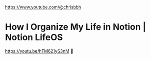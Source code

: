 https://www.youtube.com/@chrisbbh

# How I Organize My Life in Notion | Notion LifeOS
https://youtu.be/hFM621yS3nM
📑